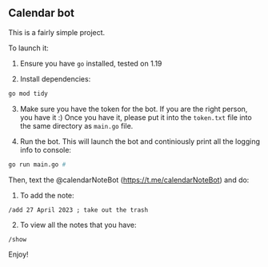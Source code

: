 ## Calendar bot

This is a fairly simple project.

To launch it:

1. Ensure you have `go` installed, tested on 1.19

2. Install dependencies:

```bash
go mod tidy
```

3. Make sure you have the token for the bot. If you are the right person, you have it :)
   Once you have it, please put it into the `token.txt` file into the same directory as `main.go` file.

4. Run the bot. This will launch the bot and continiously print all the logging info to console:

```bash
go run main.go # 
```

Then, text the @calendarNoteBot (https://t.me/calendarNoteBot) and do:

1. To add the note:

```
/add 27 April 2023 ; take out the trash
```

2. To view all the notes that you have:

```
/show
```

Enjoy!
